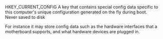 HKEY_CURRENT_CONFIG
A key that contains special config data specific to this computer's unique configuration generated on the fly during boot. Never saved to disk

For instance it may store config data such as the hardware interfaces that a motherboard supports, and what hardware devices are plugged in.
